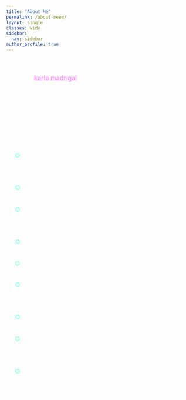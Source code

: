 ```yaml
---
title: "About Me"
permalink: /about-meee/
layout: single
classes: wide
sidebar:
  nav: sidebar
author_profile: true
---
```


<style>
.about-me {
  max-width: 700px;
  margin: 0 auto;
  font-size: 1.05rem;
  line-height: 1.75;
  color: white;
  padding: 1.5rem;
}

.about-me strong {
  color: #ff9fff;
}

.about-me ul {
  list-style: none;
  padding-left: 0;
  margin-top: 1rem;
}

.about-me li::before {
  content: "✪ ";
  margin-right: 0.5rem;
  color: #a0ffea;
}
</style>

<div class="about-me">

hi! i'm <strong>karla madrigal</strong>, have mostly gone by kenny for the past couple of years, but i think i can be both. anyway, i really want to share my ambitions with you all and carve out a space for myself to be understood :). feel free to browse if you're curious hehh.

here are some fun facts about me:
<ul>
  <li>i was born on may 21st, 2006! i'm a gemini! (used to have an astrology hyperfixation: gemini sun, pisces moon, sag rising :P)</li>
  <li>i'm interested in analog, power, and microwave electronics :)</li>
  <li>my hobbies include rollerskating, learning to skateboard, electric guitar, playing fps games, and doodling</li>
  <li>i'm a first-gen american, high-school graduate, and college student</li>
  <li>i've struggled with mental disorders my whole life, but SSRIs make it all more bearable!</li>
  <li>some things i like are rock music (my mom's 80s playlist, will wood, dazey and the scounts), iced boba and caramel macchiatos, and tangy flavors</li>
  <li>lol i also miss being a part of fandom culture (VLD, Webtoons, BTS, TWICE, Genshin Impact)
  <li>some things i DON'T like are when people are rude for no reason... or assume things about me due to my sex/gender.... ewww</li>
  <li>i HAVE to keep instagram and youtube uninstalled/disabled or else i will spend 10 hrs on them haha</li>
</ul>
</div>
